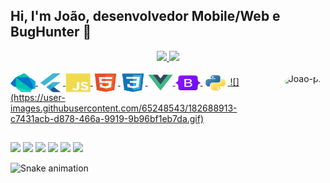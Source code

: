 ## Hi, I'm João, desenvolvedor Mobile/Web e BugHunter 👋

<div align="center">
  <a href="https://github.com/jolucas245">
  <img height="180em" src="https://github-readme-stats.vercel.app/api?username=jolucas245&show_icons=true&theme=dracula&include_all_commits=true&count_private=true"/>
  <img height="180em" src="https://github-readme-stats.vercel.app/api/top-langs/?username=jolucas245&layout=compact&langs_count=8&hide=makefile&theme=dracula"/>
</div>
<div style="display: inline_block"><br>
  <img align="center" alt="Joao-Dart" height="30" width="40" src="https://raw.githubusercontent.com/devicons/devicon/master/icons/dart/dart-original.svg">
  <img align="center" alt="Joao-Flutter" height="30" width="40" src="https://raw.githubusercontent.com/devicons/devicon/master/icons/flutter/flutter-original.svg">
  <img align="center" alt="Joao-Js" height="30" width="40" src="https://raw.githubusercontent.com/devicons/devicon/master/icons/javascript/javascript-plain.svg">
  <img align="center" alt="Joao-HTML" height="30" width="40" src="https://raw.githubusercontent.com/devicons/devicon/master/icons/html5/html5-original.svg">
  
  <img align="center" alt="Joao-CSS" height="30" width="40" src="https://raw.githubusercontent.com/devicons/devicon/master/icons/css3/css3-original.svg">
  <img align="center" alt="Joao-Vue" height="30" width="40" src="https://raw.githubusercontent.com/devicons/devicon/master/icons/vuejs/vuejs-original.svg">
  <img align="center" alt="Joao-Bootstrap" height="30" width="40" src="https://raw.githubusercontent.com/devicons/devicon/master/icons/bootstrap/bootstrap-original.svg">
  <img align="center" alt="Joao-Python" height="30" width="40" src="https://raw.githubusercontent.com/devicons/devicon/master/icons/python/python-original.svg">
  <img align="right" alt="Joao-pic" height="150" style="border-radius:50px;" src="https://user-images.githubusercontent.com/65248543/182688913-c7431acb-d878-466a-9919-9b96bf1eb7da.gif?width=676&height=676">
  ![](https://user-images.githubusercontent.com/65248543/182688913-c7431acb-d878-466a-9919-9b96bf1eb7da.gif)
</div>

  ##
  
  <div> 
  <a href="https://www.youtube.com/" target="_blank"><img src="https://img.shields.io/badge/YouTube-FF0000?style=for-the-badge&logo=youtube&logoColor=white" target="_blank"></a>
  <a href="https://instagram.com/avila_jao" target="_blank"><img src="https://img.shields.io/badge/-Instagram-%23E4405F?style=for-the-badge&logo=instagram&logoColor=white" target="_blank"></a>
 	<a href="https://www.twitch.tv/" target="_blank"><img src="https://img.shields.io/badge/Twitch-9146FF?style=for-the-badge&logo=twitch&logoColor=white" target="_blank"></a>
 <a href="https://discord.com/invite/avilaJoao#9355" target="_blank"><img src="https://img.shields.io/badge/Discord-7289DA?style=for-the-badge&logo=discord&logoColor=white" target="_blank"></a> 
  <a href = "mailto:jolucas245@gmail.com"><img src="https://img.shields.io/badge/-Gmail-%23333?style=for-the-badge&logo=gmail&logoColor=white" target="_blank"></a>
  <a href="https://www.99freelas.com.br/user/joao_avila" target="_blank"><img src="https://img.shields.io/badge/-99Freelas-%230077B5?style=for-the-badge&logo=99freelas&logoColor=white" target="_blank"></a> 

![Snake animation](https://github.com/jolucas245/jolucas245/blob/output/github-contribution-grid-snake.svg)
